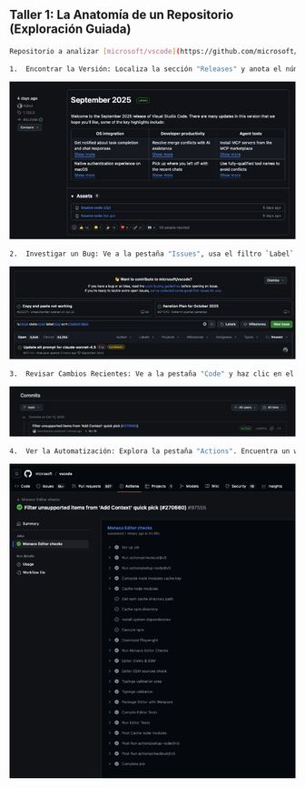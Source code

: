## Taller 1: La Anatomía de un Repositorio (Exploración Guiada)

```bash
Repositorio a analizar [microsoft/vscode](https://github.com/microsoft/vscode).
```

```bash
1.  Encontrar la Versión: Localiza la sección "Releases" y anota el número de la última versión.
```

<p align="center">
  <img src="./img/lab-01/answer-01.png" alt="answer-01" width="800">
</p>


```bash
2.  Investigar un Bug: Ve a la pestaña "Issues", usa el filtro `Label` y encuentra un `bug` abierto.
```

<p align="center">
  <img src="./img/lab-01/answer-02.png" alt="answer-02" width="800">
</p>


```bash
3.  Revisar Cambios Recientes: Ve a la pestaña "Code" y haz clic en el historial de "commits". ¿Quién hizo el último cambio en la rama principal?
```

<p align="center">
  <img src="./img/lab-01/answer-03.png" alt="answer-03" width="800">
</p>


```bash
4.  Ver la Automatización: Explora la pestaña "Actions". Encuentra un workflow de CI y observa sus pasos.
```

<p align="center">
  <img src="./img/lab-01/answer-04.png" alt="answer-04" width="800">
</p>